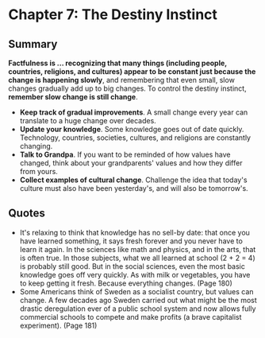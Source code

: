 # Chapter 7: The Destiny Instinct

## Summary
**Factfulness is ... recognizing that many things (including people, countries, religions, and cultures) appear to be constant just because the change is happening slowly**, and remembering that even small, slow changes gradually add up to big changes. To control the destiny instinct, **remember slow change is still change**.

- **Keep track of gradual improvements**. A small change every year can translate to a huge change over decades.
- **Update your knowledge**. Some knowledge goes out of date quickly. Technology, countries, societies, cultures, and religions are constantly changing.
- **Talk to Grandpa**. If you want to be reminded of how values have changed, think about your grandparents' values and how they differ from yours.
- **Collect examples of cultural change**. Challenge the idea that today's culture must also have been yesterday's, and will also be tomorrow's.


## Quotes
- It's relaxing to think that knowledge has no sell-by date: that once you have learned something, it says fresh forever and you never have to learn it again. In the sciences like math and physics, and in the arts, that is often true. In those subjects, what we all learned at school (2 + 2 = 4) is probably still good. But in the social sciences, even the most basic knowledge goes off very quickly. As with milk or vegetables, you have to keep getting it fresh. Because everything changes. (Page 180)
- Some Americans think of Sweden as a socialist country, but values can change. A few decades ago Sweden carried out what might be the most drastic deregulation ever of a public school system and now allows fully commercial schools to compete and make profits (a brave capitalist experiment). (Page 181)
